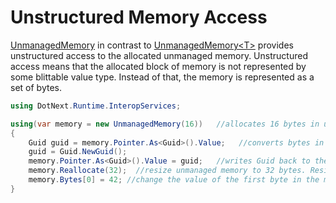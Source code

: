 Unstructured Memory Access
====
[UnmanagedMemory](../../api/DotNext.Runtime.InteropServices.UnmanagedMemory.yml) in contrast to [UnmanagedMemory&lt;T&gt;](../../api/DotNext.Runtime.InteropServices.UnmanagedMemory-1.yml) provides unstructured access to the allocated unmanaged memory. Unstructured access means that the allocated block of memory is not represented by some blittable value type. Instead of that, the memory is represented as a set of bytes.

```csharp
using DotNext.Runtime.InteropServices;

using(var memory = new UnmanagedMemory(16))   //allocates 16 bytes in unmanaged heap
{
    Guid guid = memory.Pointer.As<Guid>().Value;   //converts bytes in unmanaged memory into Guid
    guid = Guid.NewGuid();
    memory.Pointer.As<Guid>().Value = guid;   //writes Guid back to the unmanaged memory
    memory.Reallocate(32);  //resize unmanaged memory to 32 bytes. Resizing causes re-allocation.
    memory.Bytes[0] = 42; //change the value of the first byte in the memory 
}
```